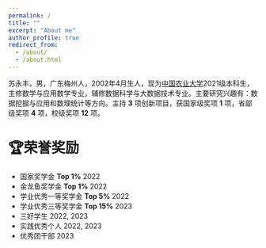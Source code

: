 ```yaml
---
permalink: /
title: ""
excerpt: "About me"
author_profile: true
redirect_from: 
  - /about/
  - /about.html
---
```


苏永丰，男，广东梅州人，2002年4月生人，现为[中国农业大学](https://www.cau.edu.cn/)2021级本科生，主修数学与应用数学专业，辅修数据科学与大数据技术专业。主要研究兴趣有：数据挖掘与应用和数理统计等方向。主持 **3** 项创新项目，获国家级奖项 **1** 项，省部级奖项 **4** 项，校级奖项 **12** 项。

# 🏆荣誉奖励
* 国家奖学金    **Top 1%**     2022
* 金龙鱼奖学金   **Top 1%**     2022
* 学业优秀一等奖学金  **Top 5%**    2022 
* 学业优秀三等奖学金   **Top 15%**   2023
* 三好学生  2022, 2023
* 实践优秀个人  2022, 2023
* 优秀团干部  2023

